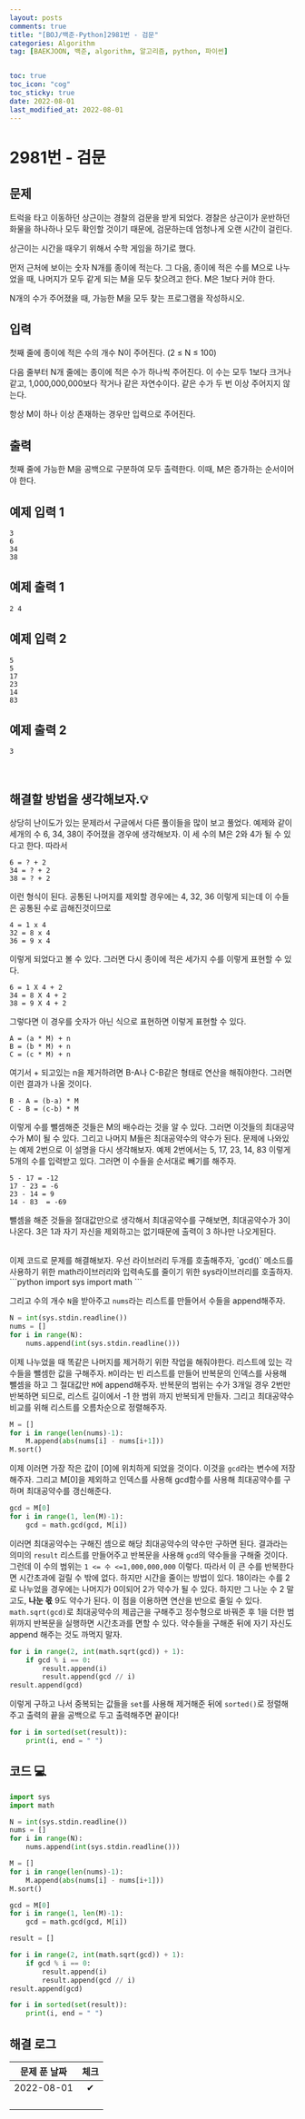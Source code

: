 ```yaml
---
layout: posts
comments: true
title: "[BOJ/백준-Python]2981번 - 검문"
categories: Algorithm
tag: [BAEKJOON, 백준, algorithm, 알고리즘, python, 파이썬]


toc: true
toc_icon: "cog"
toc_sticky: true
date: 2022-08-01
last_modified_at: 2022-08-01
---
```




# 2981번 - 검문



## 문제

트럭을 타고 이동하던 상근이는 경찰의 검문을 받게 되었다. 경찰은 상근이가 운반하던 화물을 하나하나 모두 확인할 것이기 때문에, 검문하는데 엄청나게 오랜 시간이 걸린다.

상근이는 시간을 때우기 위해서 수학 게임을 하기로 했다.

먼저 근처에 보이는 숫자 N개를 종이에 적는다. 그 다음, 종이에 적은 수를 M으로 나누었을 때, 나머지가 모두 같게 되는 M을 모두 찾으려고 한다. M은 1보다 커야 한다.

N개의 수가 주어졌을 때, 가능한 M을 모두 찾는 프로그램을 작성하시오.


## 입력
첫째 줄에 종이에 적은 수의 개수 N이 주어진다. (2 ≤ N ≤ 100)

다음 줄부터 N개 줄에는 종이에 적은 수가 하나씩 주어진다. 이 수는 모두 1보다 크거나 같고, 1,000,000,000보다 작거나 같은 자연수이다. 같은 수가 두 번 이상 주어지지 않는다.

항상 M이 하나 이상 존재하는 경우만 입력으로 주어진다.



## 출력
첫째 줄에 가능한 M을 공백으로 구분하여 모두 출력한다. 이때, M은 증가하는 순서이어야 한다.




## 예제 입력 1 

```
3
6
34
38
```



## 예제 출력 1

```
2 4
```

## 예제 입력 2 

```
5
5
17
23
14
83
```



## 예제 출력 2

```
3
```


<Br>

##  해결할 방법을 생각해보자.💡
상당히 난이도가 있는 문제라서 구글에서 다른 풀이들을 많이 보고 풀었다.
예제와 같이 세개의 수 6, 34, 38이 주어졌을 경우에 생각해보자.
이 세 수의 M은 2와 4가 될 수 있다고 한다.
따라서
```
6 = ? + 2
34 = ? + 2
38 = ? + 2
```
이런 형식이 된다.
공통된 나머지를 제외할 경우에는 4, 32, 36 이렇게 되는데 이 수들은 공통된 수로 곱해진것이므로
```
4 = 1 x 4
32 = 8 x 4
36 = 9 x 4
```
이렇게 되었다고 볼 수 있다. 그러면 다시 종이에 적은 세가지 수를 이렇게 표현할 수 있다.
```
6 = 1 X 4 + 2
34 = 8 X 4 + 2
38 = 9 X 4 + 2
```
그렇다면 이 경우를 숫자가 아닌 식으로 표현하면 이렇게 표현할 수 있다.
```
A = (a * M) + n
B = (b * M) + n
C = (c * M) + n
```
여기서 + 되고있는 n을 제거하려면 B-A나 C-B같은 형태로 연산을 해줘야한다.
그러면 이런 결과가 나올 것이다.
```
B - A = (b-a) * M
C - B = (c-b) * M
```
이렇게 수를 뺄셈해준 것들은 M의 배수라는 것을 알 수 있다.
그러면 이것들의 최대공약수가 M이 될 수 있다.
그리고 나머지 M들은 최대공약수의 약수가 된다.
문제에 나와있는 예제 2번으로 이 설명을 다시 생각해보자.
예제 2번에서는 5, 17, 23, 14, 83 이렇게 5개의 수를 입력받고 있다.
그러면 이 수들을 순서대로 빼기를 해주자.
```
5 - 17 = -12
17 - 23 = -6
23 - 14 = 9
14 - 83  = -69
```
뺄셈을 해준 것들을 절대값만으로 생각해서 최대공약수를 구해보면, 최대공약수가 3이 나온다. 3은 1과 자기 자신을 제외하고는 없기때문에 출력이 3 하나만 나오게된다.

<br>
이제 코드로 문제를 해결해보자.
우선 라이브러리 두개를 호출해주자, `gcd()` 메소드를 사용하기 위한 math라이브러리와 입력속도를 줄이기 위한 sys라이브러리를 호출하자.
```python
import sys
import math
```

그리고 수의 개수 `N`을 받아주고 `nums`라는 리스트를 만들어서 수들을 append해주자.
```python
N = int(sys.stdin.readline())
nums = []
for i in range(N):
    nums.append(int(sys.stdin.readline()))
```
이제 나누었을 때 똑같은 나머지를 제거하기 위한 작업을 해줘야한다. 
리스트에 있는 각 수들을 뺄셈한 값을 구해주자.
`M`이라는 빈 리스트를 만들어 반복문의 인덱스를 사용해 뺄셈을 하고 그 절대값만 `M`에 append해주자.
반복문의 범위는 수가 3개일 경우 2번만 반복하면 되므로, 리스트 길이에서 -1 한 범위 까지 반복되게 만들자. 그리고 최대공약수 비교를 위해 리스트를 오름차순으로 정렬해주자.
```python
M = []
for i in range(len(nums)-1):
    M.append(abs(nums[i] - nums[i+1]))
M.sort()
```
이제 이러면 가장 작은 값이 [0]에 위치하게 되었을 것이다.
이것을 `gcd`라는 변수에 저장해주자.
그리고 M[0]을 제외하고 인덱스를 사용해 gcd함수를 사용해 최대공약수를 구하며 최대공약수를 갱신해준다.
```python
gcd = M[0]
for i in range(1, len(M)-1):
    gcd = math.gcd(gcd, M[i])
```
이러면 최대공약수는 구해진 셈으로 해당 최대공약수의 약수만 구하면 된다.
결과라는 의미의 `result` 리스트를 만들어주고 반복문을 사용해 `gcd`의 약수들을 구해줄 것이다. 그런데 이 수의 범위는 `1 <= 수 <=1,000,000,000` 이렇다. 따라서 이 큰 수를 반복한다면 시간초과에 걸릴 수 밖에 없다.
하지만 시간을 줄이는 방법이 있다.
18이라는 수를 2로 나누었을 경우에는 나머지가 0이되어 2가 약수가 될 수 있다. 하지만 그 나눈 수 2 말고도, **나눈 몫** 9도 약수가 된다.
이 점을 이용하면 연산을 반으로 줄일 수 있다.
`math.sqrt(gcd)`로 최대공약수의 제곱근을 구해주고 정수형으로 바꿔준 후 1을 더한 범위까지 반복문을 실행하면 시간초과를 면할 수 있다.
약수들을 구해준 뒤에 자기 자신도 append 해주는 것도 까먹지 말자.
```python
for i in range(2, int(math.sqrt(gcd)) + 1):
    if gcd % i == 0:
        result.append(i)
        result.append(gcd // i)
result.append(gcd)
```
이렇게 구하고 나서 중복되는 값들을 `set`를 사용해 제거해준 뒤에 `sorted()`로 정렬해주고 출력의 끝을 공백으로 두고 출력해주면 끝이다!

```python
for i in sorted(set(result)):
    print(i, end = " ")
```




## 코드 💻

```python
import sys
import math

N = int(sys.stdin.readline())
nums = []
for i in range(N):
    nums.append(int(sys.stdin.readline()))

M = []
for i in range(len(nums)-1):
    M.append(abs(nums[i] - nums[i+1]))
M.sort()

gcd = M[0]
for i in range(1, len(M)-1):
    gcd = math.gcd(gcd, M[i])

result = []

for i in range(2, int(math.sqrt(gcd)) + 1):
    if gcd % i == 0:
        result.append(i)
        result.append(gcd // i)
result.append(gcd)

for i in sorted(set(result)):
    print(i, end = " ")
```





## 해결 로그 

| 문제 푼 날짜 | 체크 |
| :----------: | :--: |
|  2022-08-01  |  ✔   |
|              |      |
|              |      |
|              |      |
|              |      |




